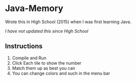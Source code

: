 # Java-Memory
Wrote this in High School (2015) when I was first learning Java.

*I have not updated this since High School*


## Instructions
1. Compile and Run
2. Click Each tile to show the number
3. Match them up as best you can
4. You can change colors and such in the menu bar
